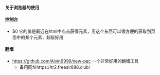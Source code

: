 #### 关于浏览器的使用

#### 控制台
- $0 它的值是最近在html中点击获得元素，用这个东西可以很方便的获取到页面中的某个元素，超级好用

#### 翻墙
- https://github.com/Alvin9999/new-pac 一个非常好用的翻墙工具
  - 备用网址https://tr2.freeair888.club/